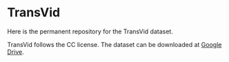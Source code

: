 # TransVid
Here is the permanent repository for the TransVid dataset.

TransVid follows the CC license. The dataset can be downloaded at [Google Drive](https://drive.google.com/drive/folders/1qxKqNJYo9LIEh3q3EfCs5AyZUEE1XeJ8?usp=sharing).
